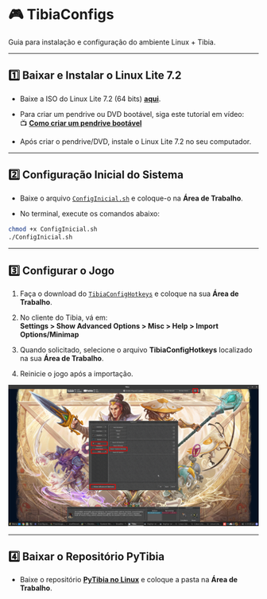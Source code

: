 # 🎮 TibiaConfigs

Guia para instalação e configuração do ambiente Linux + Tibia.

---

## :one: **Baixar e Instalar o Linux Lite 7.2**

- Baixe a ISO do Linux Lite 7.2 (64 bits) [**aqui**](https://mirror.accum.se/mirror/linuxliteos.com/isos/7.2/linux-lite-7.2-64bit.iso).

- Para criar um pendrive ou DVD bootável, siga este tutorial em vídeo:  
  :tv: [**Como criar um pendrive bootável**](https://www.youtube.com/watch?v=gXorVu1_B2A)

- Após criar o pendrive/DVD, instale o Linux Lite 7.2 no seu computador.

---

## :two: **Configuração Inicial do Sistema**

- Baixe o arquivo [`ConfigInicial.sh`](https://raw.githubusercontent.com/fluiz-vitor/tibiaconfigs/main/ConfigInicial.sh) e coloque-o na **Área de Trabalho**.

- No terminal, execute os comandos abaixo:

```bash
chmod +x ConfigInicial.sh
./ConfigInicial.sh
```

---

## :three: **Configurar o Jogo**

1. Faça o download do [`TibiaConfigHotkeys`](https://raw.githubusercontent.com/fluiz-vitor/tibiaconfigs/main/TibiaConfigHotkeys) e coloque na sua **Área de Trabalho**.
   
3.  No cliente do Tibia, vá em:  
   **Settings > Show Advanced Options > Misc > Help > Import Options/Minimap**

4. Quando solicitado, selecione o arquivo **TibiaConfigHotkeys** localizado na sua **Área de Trabalho**.

5. Reinicie o jogo após a importação.

![Importando configurações do Tibia](images/img.png)

---

## :four: **Baixar o Repositório PyTibia**

- Baixe o repositório [**PyTibia no Linux**](https://github.com/lucasmonstrox/pytibia-no-linux) e coloque a pasta na **Área de Trabalho**.
